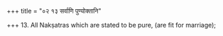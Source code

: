 +++
title = "०२ १३ सर्वाणि पुण्योक्तानि"

+++
13. All Nakṣatras which are stated to be pure, (are fit for marriage);
